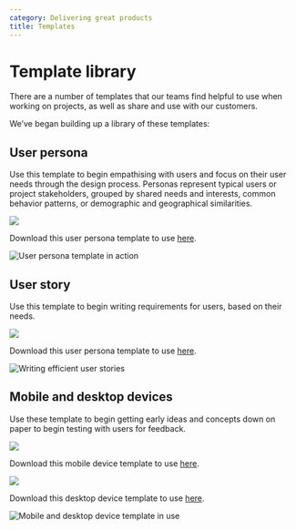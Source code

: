 ```yaml
---
category: Delivering great products
title: Templates
---
```


# Template library

There are a number of templates that our teams find helpful to use when working on projects, as well as share and use with our customers.

We’ve began building up a library of these templates:

## User persona

Use this template to begin empathising with users and focus on their user needs through the design process. Personas represent typical users or project stakeholders, grouped by shared needs and interests, common behavior patterns, or demographic and geographical similarities.

![](https://s3-eu-west-1.amazonaws.com/unboxed-web-image-uploader/5fe0a5a24b7771c5fede5e779686c861.png)

Download this user persona template to use [here](https://drive.google.com/file/d/1gbpU6jiHsTmvGmqttMA83UN9X4haDdAI/view?usp=sharing).

![User persona template in action](https://s3-eu-west-1.amazonaws.com/unboxed-web-image-uploader/5cf5d9fc932bf547c0e6502bd3f03d90.png)

## User story

Use this template to begin writing requirements for users, based on their needs.

![](https://s3-eu-west-1.amazonaws.com/unboxed-web-image-uploader/712e9cbc3b9295a309b63ec1dfd7f301.png)

Download this user persona template to use [here](https://drive.google.com/file/d/1eQi59mAbH8My05o-mbtzogL4fYDBhCE6/view?usp=sharing).

![Writing efficient user stories](https://s3-eu-west-1.amazonaws.com/unboxed-web-image-uploader/47edd2d886f0a66664eaf27bbd8f051e.png)

## Mobile and desktop devices

Use these template to begin getting early ideas and concepts down on paper to begin testing with users for feedback.

![](https://s3-eu-west-1.amazonaws.com/unboxed-web-image-uploader/912ac453775b67b236669b1d2738cae1.png)

Download this mobile device template to use [here](https://drive.google.com/file/d/1bvKVURDT6ZGeoiT5IGdh5ICUGVAOq8j2/view?usp=sharing).

![](https://s3-eu-west-1.amazonaws.com/unboxed-web-image-uploader/feb05352be332801556013ccffd21208.png)

Download this desktop device template to use [here](https://drive.google.com/file/d/1CDJWduqfbUG8Jwyh_05J92lQ6wGR8a0V/view?usp=sharing).

![Mobile and desktop device template in use](https://s3-eu-west-1.amazonaws.com/unboxed-web-image-uploader/cca5c29a6e5fc85129355290232f80dc.png)
